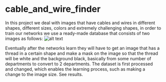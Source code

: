 # cable_and_wire_finder
In this project we deal with images that have cables and wires in different shapes,
different sizes, colors and extremely challenging shapes,
in order to train our networks we use a ready-made database that consists of two images as follows:
![alt text](https://ibb.co/Vw3TPwC/to/img.png)

Eventually after the networks learn they will have to get an image that has a thread in a certain shape 
and make a mask on the image so that the thread will be white and the background black,
basically from some number of departments to convert to 2 departments.
The dataset is first processed and changed, which enables the learning process,
such as making a change to the image size.
See results.
